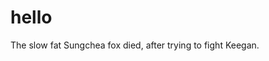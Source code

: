 # hello

The slow fat Sungchea fox died, after trying to fight Keegan. 


























 
